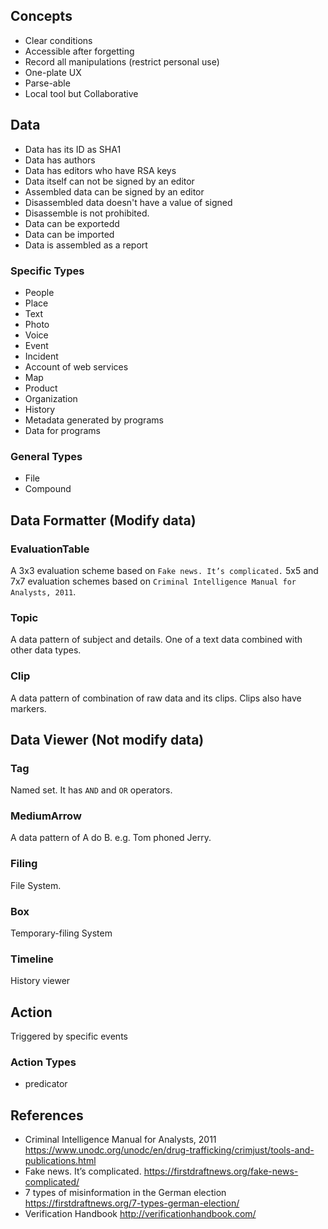 ## Concepts
- Clear conditions
- Accessible after forgetting
- Record all manipulations (restrict personal use)
- One-plate UX
- Parse-able
- Local tool but Collaborative 

## Data 
- Data has its ID as SHA1
- Data has authors
- Data has editors who have RSA keys
- Data itself can not be signed by an editor
- Assembled data can be signed by an editor
- Disassembled data doesn't have a value of signed
- Disassemble is not prohibited.
- Data can be exportedd
- Data can be imported
- Data is assembled as a report

### Specific Types
- People
- Place
- Text
- Photo
- Voice
- Event
- Incident
- Account of web services
- Map
- Product
- Organization
- History
- Metadata generated by programs
- Data for programs

### General Types
- File
- Compound

## Data Formatter (Modify data)

### EvaluationTable
A 3x3 evaluation scheme based on `Fake news. It’s complicated.`
5x5 and 7x7 evaluation schemes based on `Criminal Intelligence Manual for Analysts, 2011`.
### Topic
A data pattern of subject and details. One of a text data combined with other data types.
### Clip
A data pattern of combination of raw data and its clips. Clips also have markers.

## Data Viewer (Not modify data)

### Tag
Named set. It has `AND` and `OR` operators.
### MediumArrow
A data pattern of A do B. e.g. Tom phoned Jerry.
### Filing
File System. 
### Box
Temporary-filing System
### Timeline
History viewer

## Action
Triggered by specific events

### Action Types
- predicator

## References
- Criminal Intelligence Manual for Analysts, 2011 https://www.unodc.org/unodc/en/drug-trafficking/crimjust/tools-and-publications.html 
- Fake news. It’s complicated. https://firstdraftnews.org/fake-news-complicated/
- 7 types of misinformation in the German election https://firstdraftnews.org/7-types-german-election/
- Verification Handbook http://verificationhandbook.com/



